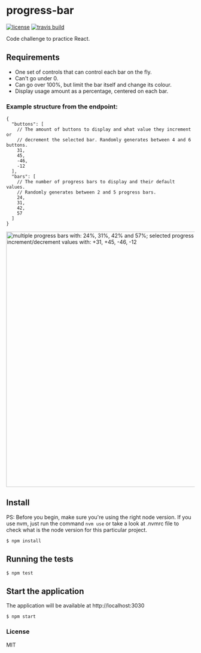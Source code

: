 # progress-bar

[![license](https://img.shields.io/github/license/alabeduarte/progress-bars.svg)](https://spdx.org/licenses/MIT)
[![travis build](https://img.shields.io/travis/alabeduarte/progress-bars.svg)](https://travis-ci.org/alabeduarte/progress-bars)

Code challenge to practice React.

## Requirements

* One set of controls that can control each bar on the fly.
* Can't go under 0.
* Can go over 100%, but limit the bar itself and change its colour.
* Display usage amount as a percentage, centered on each bar.

### Example structure from the endpoint:

```
{
  "buttons": [
    // The amount of buttons to display and what value they increment or
    // decrement the selected bar. Randomly generates between 4 and 6 buttons.
    31,
    45,
    -46,
    -12
  ],
  "bars": [
    // The number of progress bars to display and their default values.
    // Randomly generates between 2 and 5 progress bars.
    24,
    31,
    42,
    57
  ]
}
```

<img width="682" alt="multiple progress bars with: 24%, 31%, 42% and 57%; selected progress bar; buttons to increment/decrement values with: +31, +45, -46, -12" src="https://user-images.githubusercontent.com/418269/27411815-9d10dfea-5733-11e7-8a4a-42ffebc67fab.png">

## Install

PS: Before you begin, make sure you're using the right node version.
If you use nvm, just run the command `nvm use` or take a look at .nvmrc file to
check what is the node version for this particular project.

```
$ npm install
```

## Running the tests

```
$ npm test
```

## Start the application

The application will be available at http://localhost:3030

```
$ npm start
```

### License

MIT
